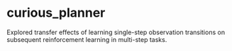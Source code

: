 # curious_planner
Explored transfer effects of learning single-step observation transitions on subsequent reinforcement learning in multi-step tasks.
